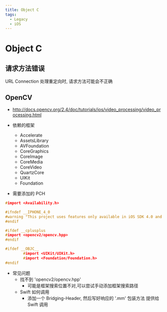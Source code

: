 ```yaml
---
title: Object C
tags:
  - Legacy
  - iOS
---
```


# Object C

## 请求方法错误

URL Connection 处理重定向时, 请求方法可能会不正确

## OpenCV

- http://docs.opencv.org/2.4/doc/tutorials/ios/video_processing/video_processing.html

- 依赖的框架
  - Accelerate
  - AssetsLibrary
  - AVFoundation
  - CoreGraphics
  - CoreImage
  - CoreMedia
  - CoreVideo
  - QuartzCore
  - UIKit
  - Foundation
- 需要添加的 PCH

```c
#import <Availability.h>

#ifndef __IPHONE_4_0
#warning "This project uses features only available in iOS SDK 4.0 and later."
#endif

#ifdef __cplusplus
#import <opencv2/opencv.hpp>
#endif

#ifdef __OBJC__
        #import <UIKit/UIKit.h>
        #import <Foundation/Foundation.h>
#endif
```

- 常见问题
  - 找不到 'opencv2/opencv.hpp'
    - 可能是框架搜索位置不对,可以尝试手动添加框架搜索路径
  - Swift 如何调用
    - 添加一个 Bridging-Header, 然后写好响应的 '.mm' 包装方法 提供给 Swift 调用
